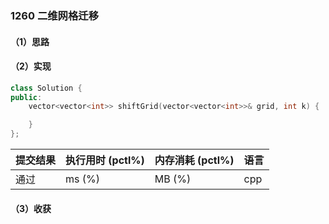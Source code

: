### 1260 二维网格迁移

#### （1）思路

#### （2）实现

```cpp
class Solution {
public:
    vector<vector<int>> shiftGrid(vector<vector<int>>& grid, int k) {

    }
};
```

| 提交结果 | 执行用时 (pctl%) | 内存消耗 (pctl%) | 语言 |
|:---------|:-----------------|:-----------------|:-----|
| 通过     |  ms (%)   |  MB (%)  | cpp  |

#### （3）收获
